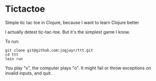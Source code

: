 Tictactoe
===

Simple tic tac toe in Clojure, because I want to learn Clojure better

I actually detest tic-tac-toe. But it's the simplest game I know.

To run:


    git clone git@github.com:jogjayr/ttt.git
    cd ttt
    lein run
    
You play "x", the computer plays "o". It might fail or throw exceptions on invalid inputs, and quit.
